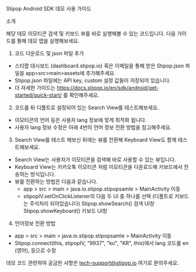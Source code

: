Stipop Android SDK 데모 사용 가이드

소개

해당 데모 이모티콘 검색 및 키보드 뷰를 바로 실행해볼 수 있는 코드입니다.
다음 가이드를 통해 데모 앱을 실행해보세요.

1. 코드 다운로드 및 json 파일 추가
  - 스티팝 대시보드 (dashboard.stipop.io) 혹은 이메일을 통해 받은 Stipop.json 파일을 app>src>main>assets에 추가해주세요.
  - Stipop.json 파일에는 API key, custom 설정 값들이 저장되어 있습니다.
  - 더 자세한 가이드는 https://docs.stipop.io/en/sdk/android/get-started/quick-start/ 를 확인해주세요.

2. 코드를 뒤 디폴트로 설정되어 있는 Search View를 테스트해보세요.
  - 이모티콘의 언어 등은 사용자 lang 정보에 맞게 최적화 됩니다.
  - 사용자 lang 정보 수정은 아래 4번의 언어 정보 전환 방법을 참고해주세요.

3. Search View를 테스트 해보신 뒤에는 뷰를 전환해 Keyboard View도 함께 테스트해보세요.
  - Search View는 사용자가 이모티콘을 검색해 바로 사용할 수 있는 뷰입니다.
  - Keyboard View는 카카오톡 이모티콘 처럼 이모티콘을 다운로드해 키보드에서 전송하는 방식입니다.
  - 뷰를 전환하는 방법은 다음과 같습니다.
     - app > src > main > java.io.stipop.stipopsamle > MainActivity 이동
     - stipopIV.setOnClickListener의 다음 두 UI 중 하나를 선택 (디폴트로 키보드는 주석처리 되어있습니다)
          Stipop.showSearch() 검색 UI창
          Stipop.showKeyboard() 키보드 UI창

4. 언어정보 전환 방법
  - app > src > main > java.io.stipop.stipopsamle > MainActivity 이동
  - Stipop.connect(this, stipopIV, "9937", "ko", "KR", this)에서 lang 코드를 en (영어), 등으로 수정


데모 코드 관련하여 궁금한 사항은 tech-support@stipop.io 여기로 문의주세요.
